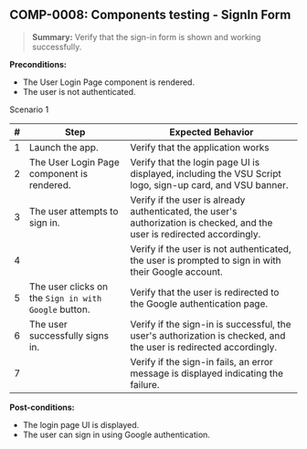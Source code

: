 ## **COMP-0008:** Components testing - SignIn Form  

> **Summary:** Verify that the sign-in form is shown and working successfully.  <br>

**Preconditions:**
- The User Login Page component is rendered.
- The user is not authenticated.

Scenario 1 

 | \# | Step | Expected Behavior | 
 |----|------|-------------------| 
 |  1 |Launch the app.     | Verify that the application works   | 
 |  2 |The User Login Page component is rendered.      | Verify that the login page UI is displayed, including the VSU Script logo, sign-up card, and VSU banner.  | 
 |  3 |The user attempts to sign in.      | Verify if the user is already authenticated, the user's authorization is checked, and the user is redirected accordingly.   |  
 |  4 |      |Verify if the user is not authenticated, the user is prompted to sign in with their Google account.    |  
 |  5 |The user clicks on the `Sign in with Google` button.      | Verify that the user is redirected to the Google authentication page.  |  
 |  6 |The user successfully signs in.      | Verify if the sign-in is successful, the user's authorization is checked, and the user is redirected accordingly.   |  
 |  7 |      | Verify if the sign-in fails, an error message is displayed indicating the failure.   |  


**Post-conditions:**  
- The login page UI is displayed.
- The user can sign in using Google authentication.

